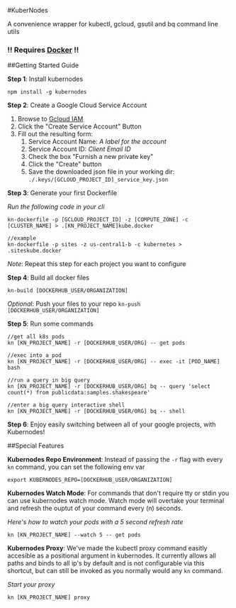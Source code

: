 #KuberNodes

A convenience wrapper for kubectl, gcloud, gsutil and bq command line utils

### !! Requires [Docker](https://www.docker.com/) !!

##Getting Started Guide

__Step 1__: Install kubernodes
```
npm install -g kubernodes
```
__Step 2__: Create a Google Cloud Service Account

1. Browse to [Gcloud IAM](https://console.cloud.google.com/iam-admin/serviceaccounts/project?project=[PROJECT_NAME])
2. Click the "Create Service Account" Button
3. Fill out the resulting form:
    1. Service Account Name: *A label for the account*
    2. Service Account ID: *Client Email ID*
    3.  Check the box "Furnish a new private key"
    4.  Click the "Create" button
    5. Save the downloaded json file in your working dir: `./.keys/[GCLOUD_PROJECT_ID]_service_key.json`

__Step 3__: Generate your first Dockerfile

*Run the following code in your cli*
```
kn-dockerfile -p [GCLOUD_PROJECT_ID] -z [COMPUTE_ZONE] -c [CLUSTER_NAME] > .[KN_PROJECT_NAME]kube.docker

//example
kn-dockerfile -p sites -z us-central1-b -c kubernetes > .siteskube.docker
```
_Note_: Repeat this step for each project you want to configure

__Step 4__:  Build all docker files
```
kn-build [DOCKERHUB_USER/ORGANIZATION]
```
*Optional*: Push your files to your repo `kn-push [DOCKERHUB_USER/ORGANIZATION]`

__Step 5__: Run some commands
```
//get all k8s pods
kn [KN_PROJECT_NAME] -r [DOCKERHUB_USER/ORG] -- get pods

//exec into a pod
kn [KN_PROJECT_NAME] -r [DOCKERHUB_USER/ORG] -- exec -it [POD_NAME] bash

//run a query in big query
kn [KN_PROJECT_NAME] -r [DOCKERHUB_USER/ORG] bq -- query 'select count(*) from publicdata:samples.shakespeare'

//enter a big query interactive shell
kn [KN_PROJECT_NAME] -r [DOCKERHUB_USER/ORG] bq -- shell
```

__Step 6__: Enjoy easily switching between all of your google projects, with Kubernodes!

##Special Features

__Kubernodes Repo Environment__: Instead of passing the `-r` flag with every `kn` command, you can set the following env var

```
export KUBERNODES_REPO=[DOCKERHUB_USER/ORGANIZATION]
```

__Kubernodes Watch Mode__: For commands that don't require tty or stdin you can use kubernodes watch mode. Watch mode will overtake your terminal and refresh the ouptut of your command every (n) seconds.

*Here's how to watch your pods with a 5 second refresh rate*
```
kn [KN_PROJECT_NAME] --watch 5 -- get pods
```

__Kubernodes Proxy__: We've made the kubectl proxy command easitly accesible as a positional argument in kubernodes. It currently allows all paths and binds to all ip's by default and is not configurable via this shortcut, but can still be invoked as you normally would any `kn` command.

*Start your proxy*
```
kn [KN_PROJECT_NAME] proxy
```
